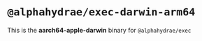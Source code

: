 # `@alphahydrae/exec-darwin-arm64`

This is the **aarch64-apple-darwin** binary for `@alphahydrae/exec`
